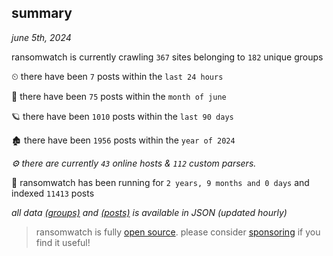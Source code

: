 
## summary
_june 5th, 2024_

ransomwatch is currently crawling `367` sites belonging to `182` unique groups

⏲ there have been `7` posts within the `last 24 hours`

🦈 there have been `75` posts within the `month of june`

🪐 there have been `1010` posts within the `last 90 days`

🏚 there have been `1956` posts within the `year of 2024`

_⚙️ there are currently `43` online hosts & `112` custom parsers._

🦕 ransomwatch has been running for `2 years, 9 months and 0 days` and indexed `11413` posts

_all data  [(groups)](http://ransomwhat.telemetry.ltd/groups) and [(posts)](http://ransomwhat.telemetry.ltd/posts) is available in JSON (updated hourly)_

> ransomwatch is fully [open source](https://github.com/joshhighet/ransomwatch#ransomwatch--). please consider [sponsoring](https://github.com/sponsors/joshhighet) if you find it useful!
